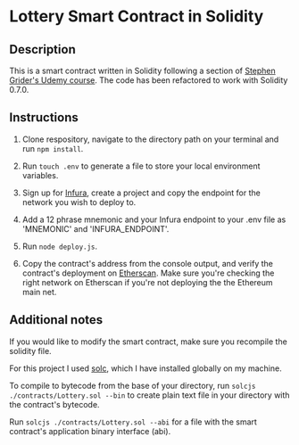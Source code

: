 # Lottery Smart Contract in Solidity

## Description
This is a smart contract written in Solidity following a section of [Stephen Grider's Udemy course](https://www.udemy.com/course/ethereum-and-solidity-the-complete-developers-guide/). The code has been refactored to work with Solidity 0.7.0. 

## Instructions
1. Clone respository, navigate to the directory path on your terminal and run ```npm install```.

2. Run ```touch .env``` to generate a file to store your local environment variables.

3. Sign up for [Infura](https://infura.io/), create a project and copy the endpoint for the network you wish to deploy to.

4. Add a 12 phrase mnemonic and your Infura endpoint to your .env file as 'MNEMONIC' and 'INFURA_ENDPOINT'.

5. Run ```node deploy.js```.

6. Copy the contract's address from the console output, and verify the contract's deployment on [Etherscan](etherscan.io). Make sure you're checking the right network on Etherscan if you're not deploying the the Ethereum main net.

## Additional notes
If you would like to modify the smart contract, make sure you recompile the solidity file. 

For this project I used [solc](https://www.npmjs.com/package/solc), which I have installed globally on my machine. 

To compile to bytecode from the base of your directory, run ```solcjs ./contracts/Lottery.sol --bin``` to create plain text file in your directory with the contract's bytecode. 

Run ```solcjs ./contracts/Lottery.sol --abi``` for a file with the smart contract's application binary interface (abi). 

